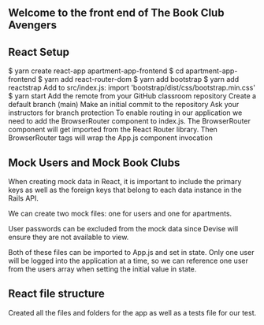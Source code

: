 ## Welcome to the front end of The Book Club Avengers

## React Setup 
$ yarn create react-app apartment-app-frontend
$ cd apartment-app-frontend
$ yarn add react-router-dom
$ yarn add bootstrap
$ yarn add reactstrap
Add to src/index.js: import 'bootstrap/dist/css/bootstrap.min.css'
$ yarn start
Add the remote from your GitHub classroom repository
Create a default branch (main)
Make an initial commit to the repository
Ask your instructors for branch protection
To enable routing in our application we need to add the BrowserRouter component to index.js. The BrowserRouter component will get imported from the React Router library. Then BrowserRouter tags will wrap the App.js component invocation

## Mock Users and Mock Book Clubs 
When creating mock data in React, it is important to include the primary keys as well as the foreign keys that belong to each data instance in the Rails API.

We can create two mock files: one for users and one for apartments.

User passwords can be excluded from the mock data since Devise will ensure they are not available to view.

Both of these files can be imported to App.js and set in state. Only one user will be logged into the application at a time, so we can reference one user from the users array when setting the initial value in state.

## React file structure
Created all the files and folders for the app as well as a tests file for our test. 

